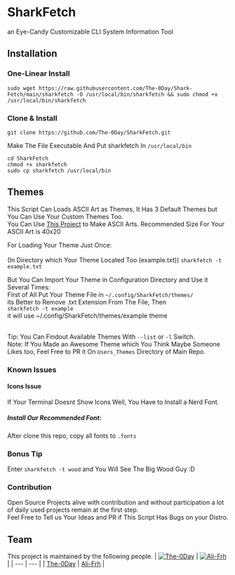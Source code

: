 # SharkFetch
  an Eye-Candy Customizable CLI System Information Tool 

## Installation
### One-Linear Install
```
sudo wget https://raw.githubusercontent.com/The-0Day/Shark-Fetch/main/sharkfetch -O /usr/local/bin/sharkfetch && sudo chmod +x /usr/local/bin/sharkfetch
```
### Clone & Install
```
git clone https://github.com/The-0Day/SharkFetch.git
```

Make The File Executable And Put sharkfetch In ```/usr/local/bin```
```
cd SharkFetch
chmod +x sharkfetch
sudo cp sharkfetch /usr/local/bin
```


## Themes
This Script Can Loads ASCII Art as Themes, It Has 3 Default Themes but You Can Use Your Custom Themes Too.<br/>
You Can Use [This Project](https://github.com/TheZoraiz/ascii-image-converter) to Make ASCII Arts.
Recommended Size For Your ASCII Art is 40x20


For Loading Your Theme Just Once:<br/>\
(In Directory which Your Theme Located Too (example.txt))
  ```sharkfetch -t example.txt```

But You Can Import Your Theme in Configuration Directory and Use it Several Times: <br/>
First of All Put Your Theme File in ```~/.config/SharkFetch/themes/```<br/>
its Better to Remove .txt Extension From The File, Then<br/>
  ```sharkfetch -t example```<br>
      it will use ~/.config/SharkFetch/themes/example theme

<br/>Tip: You Can Findout Available Themes With ```--list``` or ```-l``` Switch.<br/>
Note: If You Made an Awesome Theme which You Think Maybe Someone Likes too, Feel Free to PR it On ```Users_Themes``` Directory of Main Repo.

### Known Issues
#### Icons Issue
If Your Terminal Doesnt Show Icons Well, You Have to Install a Nerd Font.<br/>
##### Install Our Recommended Font:
After clone this repo, copy all fonts to ```.fonts```

### Bonus Tip
Enter ```sharkfetch -t wood``` and You Will See The Big Wood Guy :D

### Contribution
Open Source Projects alive with contribution and without participation a lot of daily used projects remain at the first step.<br/>
Feel Free to Tell us Your Ideas and PR if This Script Has Bugs on your Distro.



## Team
This project is maintained by the following people.
| [![The-0Day](https://github.com/The-0Day.png?size=100)](https://github.com/mahdymirzade) | [![Ali-Frh](https://github.com/Ali-Frh.png?size=100)](https://github.com/Ali-Frh)  |
| --- | --- |
| [The-0Day](https://github.com/The-0Day) | [Ali-Frh](https://github.com/Ali-Frh) |



